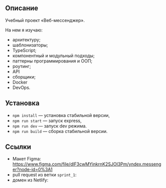 ## Описание

Учебный проект «Веб-мессенджер».

На нем я изучаю: 
- архитектуру;
- шаблонизаторы;
- TypeScript;
- компонентный и модульный подходы;
- паттерны программирования и ООП;
- роутинг;
- API
- сборщики;
- Docker
- DevOps.


## Установка

- `npm install` — установка стабильной версии,
- `npm run start` — запуск express,
- `npm run dev` — запуск dev режима.
- `npm run build` — сборка стабильной версии.

## Ссылки

- Макет Figma: https://www.figma.com/file/dlF3cwMYinkrnK2SJOI3Pm/yndex.messenger?node-id=0%3A1
- pull request из ветки `sprint_1`: 
- домен из Netlify: 
